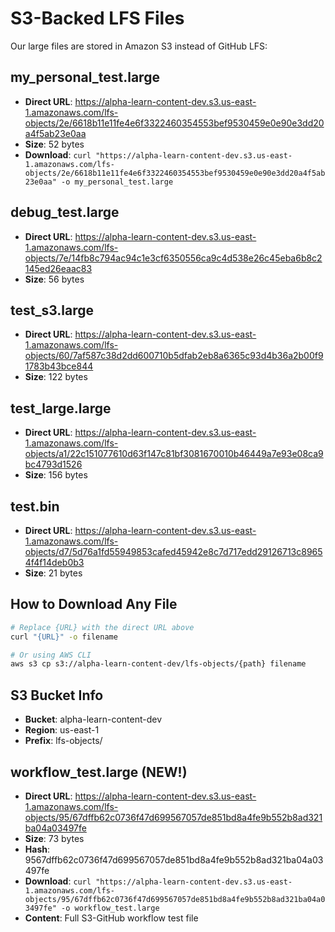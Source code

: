 # S3-Backed LFS Files

Our large files are stored in Amazon S3 instead of GitHub LFS:

## my_personal_test.large
- **Direct URL**: https://alpha-learn-content-dev.s3.us-east-1.amazonaws.com/lfs-objects/2e/6618b11e11fe4e6f3322460354553bef9530459e0e90e3dd20a4f5ab23e0aa
- **Size**: 52 bytes
- **Download**: `curl "https://alpha-learn-content-dev.s3.us-east-1.amazonaws.com/lfs-objects/2e/6618b11e11fe4e6f3322460354553bef9530459e0e90e3dd20a4f5ab23e0aa" -o my_personal_test.large`

## debug_test.large
- **Direct URL**: https://alpha-learn-content-dev.s3.us-east-1.amazonaws.com/lfs-objects/7e/14fb8c794ac94c1e3cf6350556ca9c4d538e26c45eba6b8c2145ed26eaac83
- **Size**: 56 bytes

## test_s3.large
- **Direct URL**: https://alpha-learn-content-dev.s3.us-east-1.amazonaws.com/lfs-objects/60/7af587c38d2dd600710b5dfab2eb8a6365c93d4b36a2b00f91783b43bce844
- **Size**: 122 bytes

## test_large.large
- **Direct URL**: https://alpha-learn-content-dev.s3.us-east-1.amazonaws.com/lfs-objects/a1/22c151077610d63f147c81bf3081670010b46449a7e93e08ca9bc4793d1526
- **Size**: 156 bytes

## test.bin
- **Direct URL**: https://alpha-learn-content-dev.s3.us-east-1.amazonaws.com/lfs-objects/d7/5d76a1fd55949853cafed45942e8c7d717edd29126713c89654f4f14deb0b3
- **Size**: 21 bytes

## How to Download Any File
```bash
# Replace {URL} with the direct URL above
curl "{URL}" -o filename

# Or using AWS CLI
aws s3 cp s3://alpha-learn-content-dev/lfs-objects/{path} filename
```

## S3 Bucket Info
- **Bucket**: alpha-learn-content-dev
- **Region**: us-east-1
- **Prefix**: lfs-objects/

## workflow_test.large (NEW!)
- **Direct URL**: https://alpha-learn-content-dev.s3.us-east-1.amazonaws.com/lfs-objects/95/67dffb62c0736f47d699567057de851bd8a4fe9b552b8ad321ba04a03497fe
- **Size**: 73 bytes
- **Hash**: 9567dffb62c0736f47d699567057de851bd8a4fe9b552b8ad321ba04a03497fe
- **Download**: `curl "https://alpha-learn-content-dev.s3.us-east-1.amazonaws.com/lfs-objects/95/67dffb62c0736f47d699567057de851bd8a4fe9b552b8ad321ba04a03497fe" -o workflow_test.large`
- **Content**: Full S3-GitHub workflow test file

